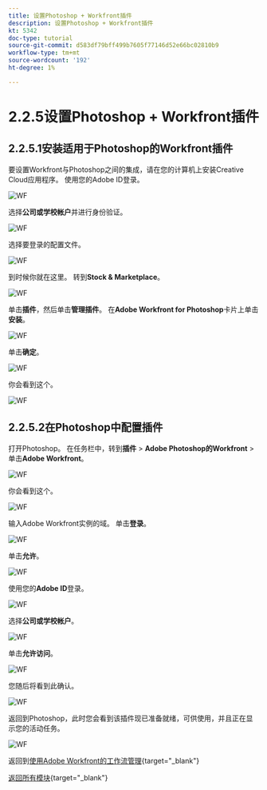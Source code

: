 ```yaml
---
title: 设置Photoshop + Workfront插件
description: 设置Photoshop + Workfront插件
kt: 5342
doc-type: tutorial
source-git-commit: d583df79bff499b7605f77146d52e66bc02810b9
workflow-type: tm+mt
source-wordcount: '192'
ht-degree: 1%

---
```


# 2.2.5设置Photoshop + Workfront插件

## 2.2.5.1安装适用于Photoshop的Workfront插件

要设置Workfront与Photoshop之间的集成，请在您的计算机上安装Creative Cloud应用程序。 使用您的Adobe ID登录。

![WF](./images/wf1.png)

选择&#x200B;**公司或学校帐户**&#x200B;并进行身份验证。

![WF](./images/wf2.png)

选择要登录的配置文件。

![WF](./images/wf3.png)

到时候你就在这里。 转到&#x200B;**Stock &amp; Marketplace**。

![WF](./images/wf4.png)

单击&#x200B;**插件**，然后单击&#x200B;**管理插件**。 在&#x200B;**Adobe Workfront for Photoshop**&#x200B;卡片上单击&#x200B;**安装**。

![WF](./images/wf5.png)

单击&#x200B;**确定**。

![WF](./images/wf6.png)

你会看到这个。

![WF](./images/wf7.png)

## 2.2.5.2在Photoshop中配置插件

打开Photoshop。 在任务栏中，转到&#x200B;**插件** > **Adobe Photoshop的Workfront** >单击&#x200B;**Adobe Workfront**。

![WF](./images/wf8.png)

你会看到这个。

![WF](./images/wf9.png)

输入Adobe Workfront实例的域。 单击&#x200B;**登录**。

![WF](./images/wf10.png)

单击&#x200B;**允许**。

![WF](./images/wf11.png)

使用您的&#x200B;**Adobe ID**&#x200B;登录。

![WF](./images/wf12.png)

选择&#x200B;**公司或学校帐户**。

![WF](./images/wf13.png)

单击&#x200B;**允许访问**。

![WF](./images/wf14.png)

您随后将看到此确认。

![WF](./images/wf15.png)

返回到Photoshop，此时您会看到该插件现已准备就绪，可供使用，并且正在显示您的活动任务。

![WF](./images/wf16.png)

返回到[使用Adobe Workfront的工作流管理](./workfront.md){target="_blank"}

[返回所有模块](./../../../overview.md){target="_blank"}
